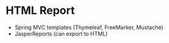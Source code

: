# HTML Report

* Spring MVC templates (Thymeleaf, FreeMarker, Mustache)
* JasperReports (can export to HTML)
